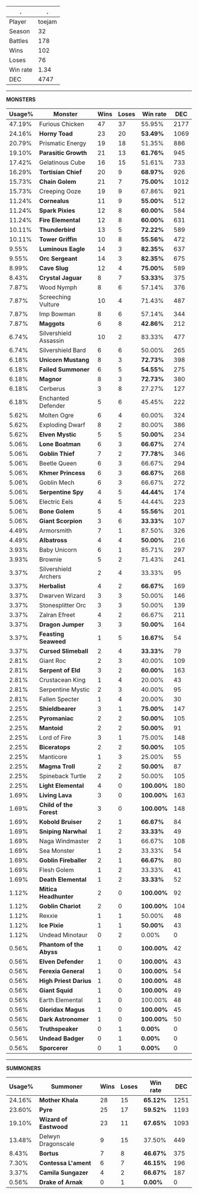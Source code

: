 .|.
|-|-
Player|toejam
Season|32
Battles|178
Wins|102
Loses|76
Win rate|1.34
DEC|4747

---
**MONSTERS**

Usage%|Monster|Wins|Loses|Win rate|DEC|
-|-|-|-|-|-|
47.19%|Furious Chicken|47|37|55.95%|2177|
24.16%|**Horny Toad**|23|20|**53.49%**|1069|
20.79%|Prismatic Energy|19|18|51.35%|886|
19.10%|**Parasitic Growth**|21|13|**61.76%**|945|
17.42%|Gelatinous Cube|16|15|51.61%|733|
16.29%|**Tortisian Chief**|20|9|**68.97%**|926|
15.73%|**Chain Golem**|21|7|**75.00%**|1012|
15.73%|Creeping Ooze|19|9|67.86%|921|
11.24%|**Cornealus**|11|9|**55.00%**|512|
11.24%|**Spark Pixies**|12|8|**60.00%**|584|
11.24%|**Fire Elemental**|12|8|**60.00%**|631|
10.11%|**Thunderbird**|13|5|**72.22%**|589|
10.11%|**Tower Griffin**|10|8|**55.56%**|472|
9.55%|**Luminous Eagle**|14|3|**82.35%**|637|
9.55%|**Orc Sergeant**|14|3|**82.35%**|675|
8.99%|**Cave Slug**|12|4|**75.00%**|589|
8.43%|**Crystal Jaguar**|8|7|**53.33%**|375|
7.87%|Wood Nymph|8|6|57.14%|376|
7.87%|Screeching Vulture|10|4|71.43%|487|
7.87%|Imp Bowman|8|6|57.14%|344|
7.87%|**Maggots**|6|8|**42.86%**|212|
6.74%|Silvershield Assassin|10|2|83.33%|477|
6.74%|Silvershield Bard|6|6|50.00%|265|
6.18%|**Unicorn Mustang**|8|3|**72.73%**|398|
6.18%|**Failed Summoner**|6|5|**54.55%**|275|
6.18%|**Magnor**|8|3|**72.73%**|380|
6.18%|Cerberus|3|8|27.27%|127|
6.18%|Enchanted Defender|5|6|45.45%|222|
5.62%|Molten Ogre|6|4|60.00%|324|
5.62%|Exploding Dwarf|8|2|80.00%|386|
5.62%|**Elven Mystic**|5|5|**50.00%**|234|
5.06%|**Lone Boatman**|6|3|**66.67%**|274|
5.06%|**Goblin Thief**|7|2|**77.78%**|346|
5.06%|Beetle Queen|6|3|66.67%|294|
5.06%|**Khmer Princess**|6|3|**66.67%**|268|
5.06%|Goblin Mech|6|3|66.67%|272|
5.06%|**Serpentine Spy**|4|5|**44.44%**|174|
5.06%|Electric Eels|4|5|44.44%|223|
5.06%|**Bone Golem**|5|4|**55.56%**|201|
5.06%|**Giant Scorpion**|3|6|**33.33%**|107|
4.49%|Armorsmith|7|1|87.50%|326|
4.49%|**Albatross**|4|4|**50.00%**|216|
3.93%|Baby Unicorn|6|1|85.71%|297|
3.93%|Brownie|5|2|71.43%|241|
3.37%|Silvershield Archers|2|4|33.33%|95|
3.37%|**Herbalist**|4|2|**66.67%**|169|
3.37%|Dwarven Wizard|3|3|50.00%|146|
3.37%|Stonesplitter Orc|3|3|50.00%|139|
3.37%|Zalran Efreet|4|2|66.67%|211|
3.37%|**Dragon Jumper**|3|3|**50.00%**|164|
3.37%|**Feasting Seaweed**|1|5|**16.67%**|54|
3.37%|**Cursed Slimeball**|2|4|**33.33%**|79|
2.81%|Giant Roc|2|3|40.00%|109|
2.81%|**Serpent of Eld**|3|2|**60.00%**|163|
2.81%|Crustacean King|1|4|20.00%|43|
2.81%|Serpentine Mystic|2|3|40.00%|95|
2.81%|Fallen Specter|1|4|20.00%|30|
2.25%|**Shieldbearer**|3|1|**75.00%**|147|
2.25%|**Pyromaniac**|2|2|**50.00%**|105|
2.25%|**Mantoid**|2|2|**50.00%**|91|
2.25%|Lord of Fire|3|1|75.00%|148|
2.25%|**Biceratops**|2|2|**50.00%**|105|
2.25%|Manticore|1|3|25.00%|55|
2.25%|**Magma Troll**|2|2|**50.00%**|87|
2.25%|Spineback Turtle|2|2|50.00%|105|
2.25%|**Light Elemental**|4|0|**100.00%**|180|
1.69%|**Living Lava**|3|0|**100.00%**|163|
1.69%|**Child of the Forest**|3|0|**100.00%**|148|
1.69%|**Kobold Bruiser**|2|1|**66.67%**|84|
1.69%|**Sniping Narwhal**|1|2|**33.33%**|49|
1.69%|Naga Windmaster|2|1|66.67%|108|
1.69%|Sea Monster|1|2|33.33%|54|
1.69%|**Goblin Fireballer**|2|1|**66.67%**|80|
1.69%|Flesh Golem|1|2|33.33%|41|
1.69%|**Death Elemental**|1|2|**33.33%**|52|
1.12%|**Mitica Headhunter**|2|0|**100.00%**|92|
1.12%|**Goblin Chariot**|2|0|**100.00%**|104|
1.12%|Rexxie|1|1|50.00%|48|
1.12%|**Ice Pixie**|1|1|**50.00%**|43|
1.12%|Undead Minotaur|0|2|0.00%|0|
0.56%|**Phantom of the Abyss**|1|0|**100.00%**|42|
0.56%|**Elven Defender**|1|0|**100.00%**|43|
0.56%|**Ferexia General**|1|0|**100.00%**|54|
0.56%|**High Priest Darius**|1|0|**100.00%**|48|
0.56%|**Giant Squid**|1|0|**100.00%**|49|
0.56%|Earth Elemental|1|0|100.00%|48|
0.56%|**Gloridax Magus**|1|0|**100.00%**|45|
0.56%|**Dark Astronomer**|1|0|**100.00%**|50|
0.56%|**Truthspeaker**|0|1|**0.00%**|0|
0.56%|**Undead Badger**|0|1|**0.00%**|0|
0.56%|**Sporcerer**|0|1|**0.00%**|0|

---
**SUMMONERS**

Usage%|Summoner|Wins|Loses|Win rate|DEC|
-|-|-|-|-|-|
24.16%|**Mother Khala**|28|15|**65.12%**|1251|
23.60%|**Pyre**|25|17|**59.52%**|1193|
19.10%|**Wizard of Eastwood**|23|11|**67.65%**|1093|
13.48%|Delwyn Dragonscale|9|15|37.50%|449|
8.43%|**Bortus**|7|8|**46.67%**|375|
7.30%|**Contessa L'ament**|6|7|**46.15%**|196|
3.37%|**Camila Sungazer**|4|2|**66.67%**|187|
0.56%|**Drake of Arnak**|0|1|**0.00%**|0|
